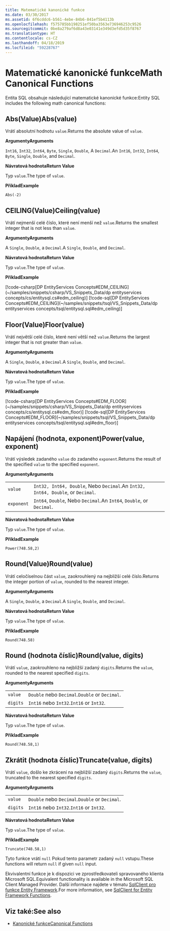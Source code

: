 ```yaml
---
title: Matematické kanonické funkce
ms.date: 03/30/2017
ms.assetid: 6f6cddc6-b561-4ebe-84b6-841ef5b4113b
ms.openlocfilehash: f575785bb198251ef50ba3563e736946253c9526
ms.sourcegitcommit: 0be8a279af6d8a43e03141e349d3efd5d35f8767
ms.translationtype: HT
ms.contentlocale: cs-CZ
ms.lasthandoff: 04/18/2019
ms.locfileid: "59228767"
---
```

# <a name="math-canonical-functions"></a><span data-ttu-id="01514-102">Matematické kanonické funkce</span><span class="sxs-lookup"><span data-stu-id="01514-102">Math Canonical Functions</span></span>

<span data-ttu-id="01514-103">Entita SQL obsahuje následující matematické kanonické funkce:</span><span class="sxs-lookup"><span data-stu-id="01514-103">Entity SQL includes the following math canonical functions:</span></span>
  
## <a name="absvalue"></a><span data-ttu-id="01514-104">Abs(Value)</span><span class="sxs-lookup"><span data-stu-id="01514-104">Abs(value)</span></span>

<span data-ttu-id="01514-105">Vrátí absolutní hodnotu `value`.</span><span class="sxs-lookup"><span data-stu-id="01514-105">Returns the absolute value of `value`.</span></span>

<span data-ttu-id="01514-106">**Argumenty**</span><span class="sxs-lookup"><span data-stu-id="01514-106">**Arguments**</span></span>

<span data-ttu-id="01514-107">`Int16`, `Int32`, `Int64`, `Byte`, `Single`, `Double`, A `Decimal`.</span><span class="sxs-lookup"><span data-stu-id="01514-107">An `Int16`, `Int32`, `Int64`, `Byte`, `Single`, `Double`, and `Decimal`.</span></span>

<span data-ttu-id="01514-108">**Návratová hodnota**</span><span class="sxs-lookup"><span data-stu-id="01514-108">**Return Value**</span></span>

<span data-ttu-id="01514-109">Typ `value`.</span><span class="sxs-lookup"><span data-stu-id="01514-109">The type of `value`.</span></span>

<span data-ttu-id="01514-110">**Příklad**</span><span class="sxs-lookup"><span data-stu-id="01514-110">**Example**</span></span>

`Abs(-2)`

## <a name="ceilingvalue"></a><span data-ttu-id="01514-111">CEILING(Value)</span><span class="sxs-lookup"><span data-stu-id="01514-111">Ceiling(value)</span></span>

<span data-ttu-id="01514-112">Vrátí nejmenší celé číslo, které není menší než `value`.</span><span class="sxs-lookup"><span data-stu-id="01514-112">Returns the smallest integer that is not less than `value`.</span></span>

<span data-ttu-id="01514-113">**Argumenty**</span><span class="sxs-lookup"><span data-stu-id="01514-113">**Arguments**</span></span>

<span data-ttu-id="01514-114">A `Single`, `Double`, a `Decimal`.</span><span class="sxs-lookup"><span data-stu-id="01514-114">A `Single`, `Double`, and `Decimal`.</span></span>

<span data-ttu-id="01514-115">**Návratová hodnota**</span><span class="sxs-lookup"><span data-stu-id="01514-115">**Return Value**</span></span>

<span data-ttu-id="01514-116">Typ `value`.</span><span class="sxs-lookup"><span data-stu-id="01514-116">The type of `value`.</span></span>

<span data-ttu-id="01514-117">**Příklad**</span><span class="sxs-lookup"><span data-stu-id="01514-117">**Example**</span></span>

[!code-csharp[DP EntityServices Concepts#EDM_CEILING](~/samples/snippets/csharp/VS_Snippets_Data/dp entityservices concepts/cs/entitysql.cs#edm_ceiling)]
[!code-sql[DP EntityServices Concepts#EDM_CEILING](~/samples/snippets/tsql/VS_Snippets_Data/dp entityservices concepts/tsql/entitysql.sql#edm_ceiling)]

## <a name="floorvalue"></a><span data-ttu-id="01514-118">Floor(Value)</span><span class="sxs-lookup"><span data-stu-id="01514-118">Floor(value)</span></span>

<span data-ttu-id="01514-119">Vrátí největší celé číslo, které není větší než `value`.</span><span class="sxs-lookup"><span data-stu-id="01514-119">Returns the largest integer that is not greater than `value`.</span></span>

<span data-ttu-id="01514-120">**Argumenty**</span><span class="sxs-lookup"><span data-stu-id="01514-120">**Arguments**</span></span>

<span data-ttu-id="01514-121">A `Single`, `Double`, a `Decimal`.</span><span class="sxs-lookup"><span data-stu-id="01514-121">A `Single`, `Double`, and `Decimal`.</span></span>

<span data-ttu-id="01514-122">**Návratová hodnota**</span><span class="sxs-lookup"><span data-stu-id="01514-122">**Return Value**</span></span>

<span data-ttu-id="01514-123">Typ `value`.</span><span class="sxs-lookup"><span data-stu-id="01514-123">The type of `value`.</span></span>

<span data-ttu-id="01514-124">**Příklad**</span><span class="sxs-lookup"><span data-stu-id="01514-124">**Example**</span></span>

[!code-csharp[DP EntityServices Concepts#EDM_FLOOR](~/samples/snippets/csharp/VS_Snippets_Data/dp entityservices concepts/cs/entitysql.cs#edm_floor)]
[!code-sql[DP EntityServices Concepts#EDM_FLOOR](~/samples/snippets/tsql/VS_Snippets_Data/dp entityservices concepts/tsql/entitysql.sql#edm_floor)]

## <a name="powervalue-exponent"></a><span data-ttu-id="01514-125">Napájení (hodnota, exponent)</span><span class="sxs-lookup"><span data-stu-id="01514-125">Power(value, exponent)</span></span>

<span data-ttu-id="01514-126">Vrátí výsledek zadaného `value` do zadaného `exponent`.</span><span class="sxs-lookup"><span data-stu-id="01514-126">Returns the result of the specified `value` to the specified `exponent`.</span></span>

<span data-ttu-id="01514-127">**Argumenty**</span><span class="sxs-lookup"><span data-stu-id="01514-127">**Arguments**</span></span>

|  |  |
|--|--|
|`value` | <span data-ttu-id="01514-128">`Int32, Int64, Double`, Nebo `Decimal`.</span><span class="sxs-lookup"><span data-stu-id="01514-128">An `Int32, Int64, Double`, or `Decimal`.</span></span> |
|`exponent` | <span data-ttu-id="01514-129">`Int64`, `Double`, Nebo `Decimal`.</span><span class="sxs-lookup"><span data-stu-id="01514-129">An `Int64`, `Double`, or `Decimal`.</span></span> |

<span data-ttu-id="01514-130">**Návratová hodnota**</span><span class="sxs-lookup"><span data-stu-id="01514-130">**Return Value**</span></span>

<span data-ttu-id="01514-131">Typ `value`.</span><span class="sxs-lookup"><span data-stu-id="01514-131">The type of `value`.</span></span>

<span data-ttu-id="01514-132">**Příklad**</span><span class="sxs-lookup"><span data-stu-id="01514-132">**Example**</span></span>

`Power(748.58,2)`

## <a name="roundvalue"></a><span data-ttu-id="01514-133">Round(Value)</span><span class="sxs-lookup"><span data-stu-id="01514-133">Round(value)</span></span>

<span data-ttu-id="01514-134">Vrátí celočíselnou část `value`, zaokrouhlený na nejbližší celé číslo.</span><span class="sxs-lookup"><span data-stu-id="01514-134">Returns the integer portion of `value`, rounded to the nearest integer.</span></span>

<span data-ttu-id="01514-135">**Argumenty**</span><span class="sxs-lookup"><span data-stu-id="01514-135">**Arguments**</span></span>

<span data-ttu-id="01514-136">A `Single`, `Double`, a `Decimal`.</span><span class="sxs-lookup"><span data-stu-id="01514-136">A `Single`, `Double`, and `Decimal`.</span></span>

<span data-ttu-id="01514-137">**Návratová hodnota**</span><span class="sxs-lookup"><span data-stu-id="01514-137">**Return Value**</span></span>

<span data-ttu-id="01514-138">Typ `value`.</span><span class="sxs-lookup"><span data-stu-id="01514-138">The type of `value`.</span></span>

<span data-ttu-id="01514-139">**Příklad**</span><span class="sxs-lookup"><span data-stu-id="01514-139">**Example**</span></span>

`Round(748.58)`

## <a name="roundvalue-digits"></a><span data-ttu-id="01514-140">Round (hodnota číslic)</span><span class="sxs-lookup"><span data-stu-id="01514-140">Round(value, digits)</span></span>

<span data-ttu-id="01514-141">Vrátí `value`, zaokrouhleno na nejbližší zadaný `digits`.</span><span class="sxs-lookup"><span data-stu-id="01514-141">Returns the `value`, rounded to the nearest specified `digits`.</span></span>

<span data-ttu-id="01514-142">**Argumenty**</span><span class="sxs-lookup"><span data-stu-id="01514-142">**Arguments**</span></span>

|  |  |
|--|--|
|`value`|<span data-ttu-id="01514-143">`Double` nebo `Decimal`.</span><span class="sxs-lookup"><span data-stu-id="01514-143">`Double` or `Decimal`.</span></span>|
|`digits`|<span data-ttu-id="01514-144">`Int16` nebo `Int32`.</span><span class="sxs-lookup"><span data-stu-id="01514-144">`Int16` or `Int32`.</span></span>|

<span data-ttu-id="01514-145">**Návratová hodnota**</span><span class="sxs-lookup"><span data-stu-id="01514-145">**Return Value**</span></span>

<span data-ttu-id="01514-146">Typ `value`.</span><span class="sxs-lookup"><span data-stu-id="01514-146">The type of `value`.</span></span>

<span data-ttu-id="01514-147">**Příklad**</span><span class="sxs-lookup"><span data-stu-id="01514-147">**Example**</span></span>

`Round(748.58,1)`

## <a name="truncatevalue-digits"></a><span data-ttu-id="01514-148">Zkrátit (hodnota číslic)</span><span class="sxs-lookup"><span data-stu-id="01514-148">Truncate(value, digits)</span></span>

<span data-ttu-id="01514-149">Vrátí `value`, došlo ke zkrácení na nejbližší zadaný `digits`.</span><span class="sxs-lookup"><span data-stu-id="01514-149">Returns the `value`, truncated to the nearest specified `digits`.</span></span>

<span data-ttu-id="01514-150">**Argumenty**</span><span class="sxs-lookup"><span data-stu-id="01514-150">**Arguments**</span></span>

|  |  |
|--|--|
|`value`|<span data-ttu-id="01514-151">`Double` nebo `Decimal`.</span><span class="sxs-lookup"><span data-stu-id="01514-151">`Double` or `Decimal`.</span></span>|
|`digits`|<span data-ttu-id="01514-152">`Int16` nebo `Int32`.</span><span class="sxs-lookup"><span data-stu-id="01514-152">`Int16` or `Int32`.</span></span>|

<span data-ttu-id="01514-153">**Návratová hodnota**</span><span class="sxs-lookup"><span data-stu-id="01514-153">**Return Value**</span></span>

<span data-ttu-id="01514-154">Typ `value`.</span><span class="sxs-lookup"><span data-stu-id="01514-154">The type of `value`.</span></span>

<span data-ttu-id="01514-155">**Příklad**</span><span class="sxs-lookup"><span data-stu-id="01514-155">**Example**</span></span>

`Truncate(748.58,1)`  
  
 <span data-ttu-id="01514-156">Tyto funkce vrátí `null` Pokud tento parametr zadaný `null` vstupu.</span><span class="sxs-lookup"><span data-stu-id="01514-156">These functions will return `null` if given `null` input.</span></span>  
  
 <span data-ttu-id="01514-157">Ekvivalentní funkce je k dispozici ve zprostředkovateli spravovaného klienta Microsoft SQL.</span><span class="sxs-lookup"><span data-stu-id="01514-157">Equivalent functionality is available in the Microsoft SQL Client Managed Provider.</span></span> <span data-ttu-id="01514-158">Další informace najdete v tématu [SqlClient pro funkce Entity Framework](../../../../../../docs/framework/data/adonet/ef/sqlclient-for-ef-functions.md).</span><span class="sxs-lookup"><span data-stu-id="01514-158">For more information, see [SqlClient for Entity Framework Functions](../../../../../../docs/framework/data/adonet/ef/sqlclient-for-ef-functions.md).</span></span>  
  
## <a name="see-also"></a><span data-ttu-id="01514-159">Viz také:</span><span class="sxs-lookup"><span data-stu-id="01514-159">See also</span></span>

- [<span data-ttu-id="01514-160">Kanonické funkce</span><span class="sxs-lookup"><span data-stu-id="01514-160">Canonical Functions</span></span>](../../../../../../docs/framework/data/adonet/ef/language-reference/canonical-functions.md)
